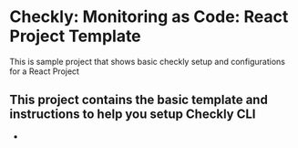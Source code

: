 # Checkly: Monitoring as Code: React Project Template
  This is sample project that shows basic checkly setup and configurations for a React Project

## This project contains the basic template and instructions to help you setup Checkly CLI
-